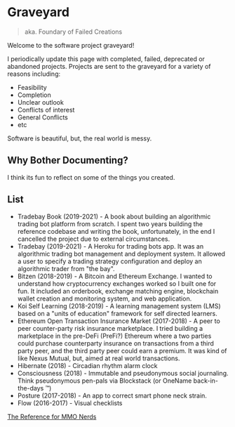 # Graveyard 
> aka. Foundary of Failed Creations

Welcome to the software project graveyard! 

I periodically update this page with completed, failed, deprecated or abandoned projects. Projects are sent to the graveyard for a variety of reasons including: 

* Feasibility
* Completion
* Unclear outlook
* Conflicts of interest
* General Conflicts
* etc

Software is beautiful, but, the real world is messy. 

## Why Bother Documenting?
I think its fun to reflect on some of the things you created.

## List
* Tradebay Book (2019-2021) - A book about building an algorithmic trading bot platform from scratch. I spent two years building the reference codebase and writing the book, unfortunately, in the end I cancelled the project due to external circumstances.
* Tradebay (2019-2021) - A Heroku for trading bots app. It was an algorithmic trading bot management and deployment system. It allowed a user to specify a trading strategy configuration and deploy an algorithmic trader from "the bay".
* Bitzen (2018-2019) -  A Bitcoin and Ethereum Exchange. I wanted to understand how cryptocurrency exchanges worked so I built one for fun. It included an orderbook, exchange matching engine, blockchain wallet creation and monitoring system, and web application.
* Koi Self Learning (2018-2019) - A learning management system (LMS) based on a "units of education" framework for self directed learners. 
* Ethereum Open Transaction Insurance Market (2017-2018) - A peer to peer counter-party risk insurance marketplace. I tried building a marketplace in the pre-DeFi (PreFi?) Ethereum where a two parties could purchase counterparty insurance on transactions from a third party peer, and the third party peer could earn a premium. It was kind of like Nexus Mutual, but, aimed at real world transactions.
* Hibernate (2018) - Circadian rhythm alarm clock
* Consciousness (2018) - Immutable and pseudonymous social journaling. Think pseudonymous pen-pals via Blockstack (or OneName back-in-the-days :tm:)
* Posture (2017-2018) - An app to correct smart phone neck strain. 
* Flow (2016-2017) - Visual checklists 

[The Reference for MMO Nerds](https://wiki.guildwars.com/wiki/The_Foundry_of_Failed_Creations)
